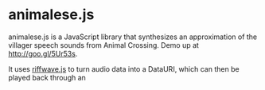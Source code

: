 animalese.js
================

animalese.js is a JavaScript library that synthesizes an approximation of the
villager speech sounds from Animal Crossing. Demo up at http://goo.gl/5Ur53s.

It uses [riffwave.js](http://www.codebase.es/riffwave/) to turn audio data into
a DataURI, which can then be played back through an <audio> tag. Also makes use
of [FileSaver.js](https://github.com/eligrey/FileSaver.js) and
[Blob.js](https://github.com/eligrey/Blob.js). Thanks to Pedro Ladaria and Eli
Grey for these excellent tools :)
